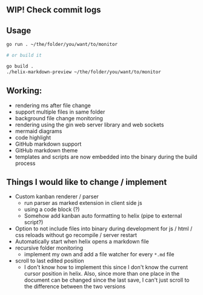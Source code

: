 ## WIP! Check commit logs 

## Usage

```bash
go run . ~/the/folder/you/want/to/monitor

# or build it 

go build . 
./helix-markdown-preview ~/the/folder/you/want/to/monitor
```

## Working: 

- rendering ms after file change
- support multiple files in same folder
- background file change monitoring 
- rendering using the gin web server library and web sockets
- mermaid diagrams 
- code highlight
- GitHub markdown support 
- GitHub markdown theme
- templates and scripts are now embedded into the binary during the build process

## Things I would like to change / implement

- Custom kanban renderer / parser
  - run parser as marked extension in client side js 
  - using a code block (?)
  - Somehow add kanban auto formatting to helix (pipe to external script?)
- Option to not include files into binary during development for js / html / css reloads without go recompile / server restart
- Automatically start when helix opens a markdown file
- recursive folder monitoring
  - implement my own and add a file watcher for every `*.md` file
- scroll to last edited position
  - I don't know how to implement this since I don't know the current cursor position in helix. Also, since more than one place in the document can be changed since the last save, I can't just scroll to the difference between the two versions
